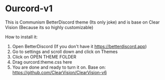 # Ourcord-v1
This is Communism BetterDiscord theme (Its only joke) and is base on Clear Vision (Because its so highly customizable)

How to install it:
1. Open BetterDiscord (If you don't have it https://betterdiscord.app)
2. Go to settings and scroll down and click on Themes
3. Click on OPEN THEME FOLDER
4. Drag ourcord.theme.css here
5. You are done and ready to turn it on.
 Base on: https://github.com/ClearVision/ClearVision-v6

